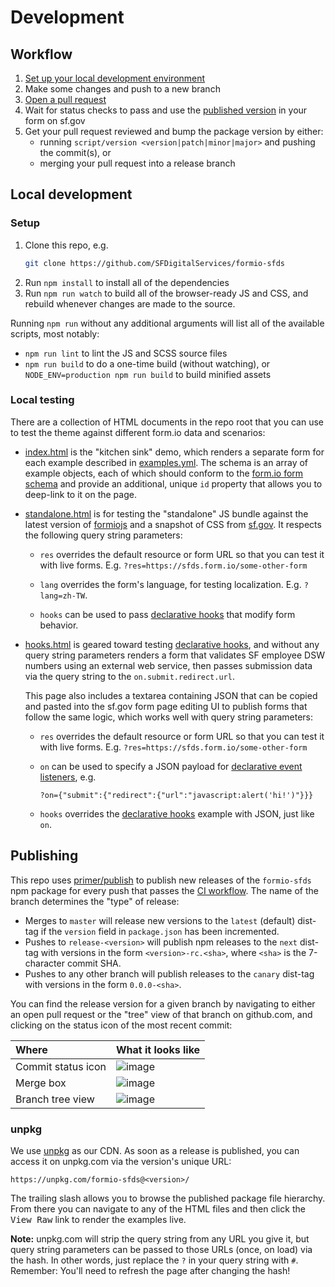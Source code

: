 # Development

## Workflow

1. [Set up your local development environment](#setup)
2. Make some changes and push to a new branch
3. [Open a pull request](https://github.com/SFDigitalServices/formio-sfds/compare?expand=1)
4. Wait for status checks to pass and use the [published version](#publishing)
   in your form on sf.gov
5. Get your pull request reviewed and bump the package version by either:
    - running `script/version <version|patch|minor|major>` and pushing the commit(s), or
    - merging your pull request into a release branch

## Local development

### Setup
1. Clone this repo, e.g.
    ```sh
    git clone https://github.com/SFDigitalServices/formio-sfds
    ```
2. Run `npm install` to install all of the dependencies
3. Run `npm run watch` to build all of the browser-ready JS and CSS, and
   rebuild whenever changes are made to the source.

Running `npm run` without any additional arguments will list all of the
available scripts, most notably:

- `npm run lint` to lint the JS and SCSS source files
- `npm run build` to do a one-time build (without watching), or
  `NODE_ENV=production npm run build` to build minified assets

### Local testing
There are a collection of HTML documents in the repo root that you can use to
test the theme against different form.io data and scenarios:

- [index.html](../index.html) is the "kitchen sink" demo, which renders a
  separate form for each example described in
  [examples.yml](../src/examples.yml). The schema is an array of example
  objects, each of which should conform to the [form.io form schema] and
  provide an additional, unique `id` property that allows you to deep-link to
  it on the page.

- [standalone.html](../standalone.html) is for testing the "standalone" JS
  bundle against the latest version of [formiojs] and a snapshot of CSS from
  [sf.gov]. It respects the following query string parameters:

  - `res` overrides the default resource or form URL so that you can test it
    with live forms. E.g. `?res=https://sfds.form.io/some-other-form`

  - `lang` overrides the form's language, for testing localization. E.g.
    `?lang=zh-TW`.

  - `hooks` can be used to pass [declarative hooks] that
    modify form behavior.

- [hooks.html](../hooks.html) is geared toward testing [declarative hooks], and
  without any query string parameters renders a form that validates SF employee
  DSW numbers using an external web service, then passes submission data via
  the query string to the `on.submit.redirect.url`.

  This page also includes a textarea containing JSON that can be copied and
  pasted into the sf.gov form page editing UI to publish forms that follow the
  same logic, which works well with query string parameters:

  - `res` overrides the default resource or form URL so that you can test it
    with live forms. E.g. `?res=https://sfds.form.io/some-other-form`

  - `on` can be used to specify a JSON payload for
  [declarative event listeners][declarative hooks], e.g.

    ```
    ?on={"submit":{"redirect":{"url":"javascript:alert('hi!')"}}}
    ```

  - `hooks` overrides the [declarative hooks] example with JSON, just like `on`.

## Publishing
This repo uses [primer/publish] to publish new releases of the `formio-sfds`
npm package for every push that passes the [CI
workflow](../.github/workflows/ci.yml). The name of the branch determines the
"type" of release:

- Merges to `master` will release new versions to the `latest` (default)
  dist-tag if the `version` field in `package.json` has been incremented.
- Pushes to `release-<version>` will publish npm releases to the `next`
  dist-tag with versions in the form `<version>-rc.<sha>`, where `<sha>` is the
  7-character commit SHA.
- Pushes to any other branch will publish releases to the `canary` dist-tag
  with versions in the form `0.0.0-<sha>`.

You can find the release version for a given branch by navigating to either an
open pull request or the "tree" view of that branch on github.com, and clicking
on the status icon of the most recent commit:

| Where | What it looks like |
| :---- | :---- |
| Commit status icon | ![image](https://user-images.githubusercontent.com/113896/80157039-33d01280-857a-11ea-83bb-d547343d4faa.png)
| Merge box | ![image](https://user-images.githubusercontent.com/113896/80157076-46e2e280-857a-11ea-9c84-12c4438f1dfd.png)
| Branch tree view | ![image](https://user-images.githubusercontent.com/113896/80157168-6b3ebf00-857a-11ea-9563-47e41985da39.png)

### unpkg
We use [unpkg] as our CDN. As soon as a release is published, you can access it
on unpkg.com via the version's unique URL:

```
https://unpkg.com/formio-sfds@<version>/
```

The trailing slash allows you to browse the published package file hierarchy.
From there you can navigate to any of the HTML files and then click the <kbd>View
Raw</kbd> link to render the examples live.

**Note:** unpkg.com will strip the query string from any URL you give it, but
query string parameters can be passed to those URLs (once, on load) via the
hash. In other words, just replace the `?` in your query string with `#`.
Remember: You'll need to refresh the page after changing the hash!

[declarative hooks]: ../#declarative-hooks
[form.io form schema]: https://github.com/formio/formio.js/wiki/Form-JSON-Schema
[formiojs]: https://www.npmjs.com/package/formiojs
[primer/publish]: https://github.com/primer/publish
[sf.gov]: https://sf.gov
[unpkg]: https://unpkg.com

